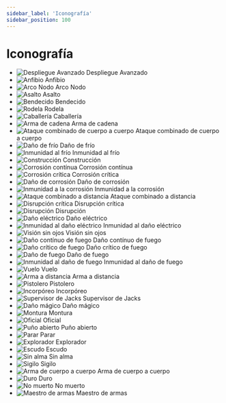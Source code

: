 ```yaml
---
sidebar_label: 'Iconografía'
sidebar_position: 100
---
```


# Iconografía

* ![Despliegue Avanzado][Advance Deployment] Despliegue Avanzado
* ![Anfibio][Amphibious] Anfibio
* ![Arco Nodo][Arc Node] Arco Nodo
* ![Asalto][Assault] Asalto
* ![Bendecido][Blessed] Bendecido
* ![Rodela][Buckler] Rodela
* ![Caballería][Cavalry] Caballería
* ![Arma de cadena][Chain Weapon] Arma de cadena
* ![Ataque combinado de cuerpo a cuerpo][CMA] Ataque combinado de cuerpo a cuerpo
* ![Daño de frío][Cold DAM] Daño de frío
* ![Inmunidad al frío][Cold IMM] Inmunidad al frío
* ![Construcción][Construct SKILL] Construcción
* ![Corrosión contínua][Corrosion CONT] Corrosión contínua
* ![Corrosión crítica][Corrosion CRIT] Corrosión crítica
* ![Daño de corrosión][Corrosion DAM] Daño de corrosión
* ![Inmunidad a la corrosión][Corrosion IMM] Inmunidad a la corrosión
* ![Ataque combinado a distancia][CRA] Ataque combinado a distancia
* ![Disrupción crítica][Disruption CRIT] Disrupción crítica
* ![Disrupción][Disruption] Disrupción
* ![Daño eléctrico][Electric DAM] Daño eléctrico
* ![Inmunidad al daño eléctrico][Electric IMM] Inmunidad al daño eléctrico
* ![Visión sin ojos][Eyeless Sight] Visión sin ojos
* ![Daño contínuo de fuego][Fire CONT] Daño contínuo de fuego
* ![Daño crítico de fuego][Fire CRIT] Daño crítico de fuego
* ![Daño de fuego][Fire DAM] Daño de fuego
* ![Inmunidad al daño de fuego][Fire IMM] Inmunidad al daño de fuego
* ![Vuelo][Flight] Vuelo
* ![Arma a distancia][Ranged Weapon] Arma a distancia
* ![Pistolero][Gunfighter] Pistolero
* ![Incorpóreo][Incorporeal] Incorpóreo
* ![Supervisor de Jacks][Jack Marshal] Supervisor de Jacks
* ![Daño mágico][Magical DAM] Daño mágico
* ![Montura][Mount Weapon] Montura
* ![Oficial][Officer] Oficial
* ![Puño abierto][Open Fist] Puño abierto
* ![Parar][Parry] Parar
* ![Explorador][Pathfinder] Explorador
* ![Escudo][Shield] Escudo
* ![Sin alma][Soulless] Sin alma
* ![Sigilo][Stealth] Sigilo
* ![Arma de cuerpo a cuerpo][Melee Weapon] Arma de cuerpo a cuerpo
* ![Duro][Tough SKILL] Duro
* ![No muerto][Undead SKILL] No muerto
* ![Maestro de armas][Weapon Master] Maestro de armas

[Advance Deployment]: /img/card-icons/48px-AD_symbol.jpg
[Amphibious]: /img/card-icons/48px-Amphibious_symbol.jpg
[Arc Node]: /img/card-icons/48px-Arc_Node_symbol.jpg
[Assault]: /img/card-icons/48px-Assault_symbol.jpg
[Blessed]: /img/card-icons/48px-Blessed_symbol.jpg
[Buckler]: /img/card-icons/48px-Buckler_symbol.jpg
[Cavalry]: /img/card-icons/48px-Cavalry_symbol.jpg
[Chain Weapon]: /img/card-icons/48px-Chain_Weapon_symbol.jpg
[CMA]: /img/card-icons/48px-CMA_symbol.jpg
[Cold DAM]: /img/card-icons/48px-Cold_DAM_symbol.jpg
[Cold Imm]: /img/card-icons/48px-Cold_IMM_symbol.jpg
[Construct SKILL]: /img/card-icons/48px-Construct_symbol.jpg
[Corrosion CONT]: /img/card-icons/48px-Corrosion_CONT_symbol.jpg
[Corrosion CRIT]: /img/card-icons/48px-Corrosion_CRIT_symbol.jpg
[Corrosion DAM]: /img/card-icons/48px-Corrosion_DAM_symbol.jpg
[Corrosion IMM]: /img/card-icons/48px-Corrosion_IMM_symbol.jpg
[CRA]: /img/card-icons/48px-CRA_symbol.jpg
[Disruption CRIT]: /img/card-icons/48px-Disruption_CRIT_symbol.jpg
[Disruption]: /img/card-icons/48px-Disruption_symbol.jpg
[Electric DAM]: /img/card-icons/48px-Electricity_DAM_symbol.jpg
[Electric IMM]: /img/card-icons/48px-Electricity_IMM_symbol.jpg
[Eyeless Sight]: /img/card-icons/48px-Eyeless_Sight_symbol.jpg
[Fire CONT]: /img/card-icons/48px-Fire_CONT_symbol.jpg
[Fire CRIT]: /img/card-icons/48px-Fire_CRIT_symbol.jpg
[Fire DAM]: /img/card-icons/48px-Fire_DAM_symbol.jpg
[Fire IMM]: /img/card-icons/48px-Fire_IMM_symbol.jpg
[Flight]: /img/card-icons/48px-Flight_symbol.jpg
[Ranged Weapon]: /img/card-icons/48px-Gun_icon.jpg
[Gunfighter]: /img/card-icons/48px-Gunfighter_symbol.jpg
[Incorporeal]: /img/card-icons/48px-Incorporeal_symbol.jpg
[Jack Marshal]: /img/card-icons/48px-Jack_Marshal_symbol.jpg
[Magical DAM]: /img/card-icons/48px-Magical_DAM_symbol.jpg
[Mount Weapon]: /img/card-icons/48px-Mount_icon.jpg
[Officer]: /img/card-icons/48px-Officer_symbol.jpg
[Open Fist]: /img/card-icons/48px-Open_Fist_symbol.jpg
[Parry]: /img/card-icons/48px-Parry_symbol.jpg
[Pathfinder]: /img/card-icons/48px-Pathfinder_symbol.jpg
[Shield]: /img/card-icons/48px-Shield_symbol.jpg
[Soulless]: /img/card-icons/48px-Soulless_symbol.jpg
[Stealth]: /img/card-icons/48px-Stealth_symbol.jpg
[Melee Weapon]: /img/card-icons/48px-Sword_icon.jpg
[Tough SKILL]: /img/card-icons/48px-Tough_symbol.jpg
[Undead SKILL]: /img/card-icons/48px-Undead_symbol.jpg
[Weapon Master]: /img/card-icons/48px-Weapon_Master_symbol.jpg
